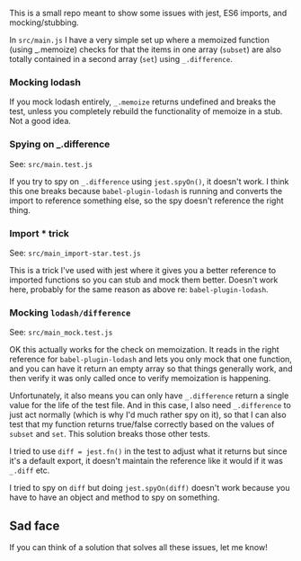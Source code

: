 This is a small repo meant to show some issues with jest, ES6 imports, and mocking/stubbing.

In `src/main.js` I have a very simple set up where a memoized function (using _.memoize) checks for that the items in one array (`subset`) are also totally contained in a second array (`set`) using `_.difference`.

### Mocking lodash

If you mock lodash entirely, `_.memoize` returns undefined and breaks the test, unless you completely rebuild the functionality of memoize in a stub. Not a good idea.

### Spying on _.difference

See: `src/main.test.js`

If you try to spy on `_.difference` using `jest.spyOn()`, it doesn't work. I think this one breaks because `babel-plugin-lodash` is running and converts the import to reference something else, so the spy doesn't reference the right thing.

### Import * trick

See: `src/main_import-star.test.js`

This is a trick I've used with jest where it gives you a better reference to imported functions so you can stub and mock them better. Doesn't work here, probably for the same reason as above re: `babel-plugin-lodash`.

### Mocking `lodash/difference`

See: `src/main_mock.test.js`

OK this actually works for the check on memoization. It reads in the right reference for `babel-plugin-lodash` and lets you only mock that one function, and you can have it return an empty array so that things generally work, and then verify it was only called once to verify memoization is happening.

Unfortunately, it also means you can only have `_.difference` return a single value for the life of the test file. And in this case, I also need `_.difference` to just act normally (which is why I'd much rather spy on it), so that I can also test that my function returns true/false correctly based on the values of `subset` and `set`. This solution breaks those other tests.

I tried to use `diff = jest.fn()` in the test to adjust what it returns but since it's a default export, it doesn't maintain the reference like it would if it was `_.diff` etc.

I tried to spy on `diff` but doing `jest.spyOn(diff)` doesn't work because you have to have an object and method to spy on something.


## Sad face

If you can think of a solution that solves all these issues, let me know!